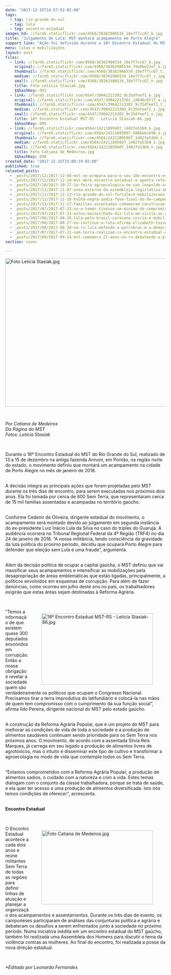 ```yaml
---
date: "2017-12-15T14:57:52-02:00"
tags:
  - tag: rio-grande-do-sul
  - tag: lula
  - tag: encontro-estadual
images_hd: //farm5.staticflickr.com/4568/38362986534_18e7f7cc67_b.jpg
title: "Julgamento de Lula: MST montará acampamento em Porto Alegre"
support_line: "Ação foi definida durante o 18º Encontro Estadual do MST, realizado de 13 a 15 de dezembro, na antiga Fazenda Annoni."
menu: lutas e mobilizações
layout: post
files:
  - link: //farm5.staticflickr.com/4568/38362986534_18e7f7cc67_b.jpg
    original: //farm5.staticflickr.com/4568/38362986534_74e0be22ef_o.jpg
    thumbnail: //farm5.staticflickr.com/4568/38362986534_18e7f7cc67_t.jpg
    medium: //farm5.staticflickr.com/4568/38362986534_18e7f7cc67_z.jpg
    small: //farm5.staticflickr.com/4568/38362986534_18e7f7cc67_n.jpg
    title: Foto Letícia Stasiak.jpg
    $$hashKey: 092
  - link: //farm5.staticflickr.com/4547/39042213302_9c35dfeef1_b.jpg
    original: //farm5.staticflickr.com/4547/39042213302_1d646c0f17_o.jpg
    thumbnail: //farm5.staticflickr.com/4547/39042213302_9c35dfeef1_t.jpg
    medium: //farm5.staticflickr.com/4547/39042213302_9c35dfeef1_z.jpg
    small: //farm5.staticflickr.com/4547/39042213302_9c35dfeef1_n.jpg
    title: 18º Encontro Estadual MST-RS - Letícia Stasiak-86.jpg
    $$hashKey: 095
  - link: //farm5.staticflickr.com/4564/24211895607_1402fe53b9_b.jpg
    original: //farm5.staticflickr.com/4564/24211895607_588bbbcb90_o.jpg
    thumbnail: //farm5.staticflickr.com/4564/24211895607_1402fe53b9_t.jpg
    medium: //farm5.staticflickr.com/4564/24211895607_1402fe53b9_z.jpg
    small: //farm5.staticflickr.com/4564/24211895607_1402fe53b9_n.jpg
    title: Foto Catiana de Medeiros.jpg
    $$hashKey: 098
created_date: "2017-12-15T15:09:19-02:00"
published: true
releated_posts:
  - _posts/2017/12/2017-12-08-mst-se-prepara-para-o-seu-18o-encontro-estadual-no-rio-grande-do-sul.md
  - _posts/2017/12/2017-12-14-mst-abre-encontro-estadual-e-aponta-reforma-agraria-popular-para-superar-crises-no-pais.md
  - _posts/2017/10/2017-10-27-1a-feira-agroecologica-de-sao-leopoldo-acontece-no-proximo-sabado-28.md
  - _posts/2017/11/2017-11-07-area-externa-da-assembleia-legislativa-abrigara-1a-feira-organica-no-centro-de-porto-alegre.md
  - _posts/2017/11/2017-11-13-rio-grande-do-sul-fortalece-mobilizacoes-contra-o-fechamento-das-escolas-do-campo.md
  - _posts/2017/11/2017-11-16-hulha-negra-sedia-fase-final-do-9o-campeonato-da-reforma-agraria-no-rio-grande-do-sul.md
  - _posts/2017/11/2017-11-17-familias-assentadas-comemoram-construcao-de-22-unidades-habitacionais-no-rs.md
  - _posts/2017/07/2017-07-21-se-o-temer-tivesse-um-minimo-de-compromisso-com-o-povo-ele-renunciaria-diz-lula.md
  - _posts/2017/07/2017-07-31-estou-maravilhado-diz-lula-em-visita-ao-armazem-do-campo-em-sao-paulo.md
  - _posts/2017/08/2017-08-18-lula-pelo-brasil-caravana-inicia-e-mobiliza-milhares-na-capital-baiana.md
  - _posts/2017/08/2017-08-27-eu-continuo-a-luta-afirma-elizabeth-teixeira.md
  - _posts/2017/08/2017-08-30-no-rn-lula-defende-a-petrobras-e-a-democratizacao-da-comunicacao.md
  - _posts/2017/07/2017-07-21-sem-terra-realizam-ix-encontro-estadual-de-educadores-e-educadoras-da-reforma-agraria-no-ceara.md
  - _posts/2017/09/2017-09-14-mst-comemora-27-anos-no-rn-debatendo-o-protagonismo-das-mulheres-sem-terra.md
section: cover

---
```

<p><img alt="Foto Letícia Stasiak.jpg" height="467" src="//farm5.staticflickr.com/4568/38362986534_18e7f7cc67_b.jpg" width="700" /></p>

<p>&nbsp;</p>

<p><em>Por Catiana de Medeiros<br />
Da P&aacute;gina do MST</em><br />
<em>Fotos: Let&iacute;cia Stasiak</em></p>

<p>&nbsp;</p>

<p>Durante o 18&ordm; Encontro Estadual do MST do Rio Grande do Sul, realizado de 13 a 15 de dezembro na antiga fazenda Annoni, em Pont&atilde;o, na regi&atilde;o norte do estado, o movimento definiu que montar&aacute; um acampamento na cidade de Porto Alegre no m&ecirc;s de janeiro de 2018.</p>

<p><br />
A decis&atilde;o integra as principais a&ccedil;&otilde;es que foram projetadas pelo MST durante os tr&ecirc;s dias de encontro, para serem executadas nos pr&oacute;ximos dois anos. Ela foi tomada por cerca de 800 Sem Terra, que representaram cerca de 15 mil fam&iacute;lias assentadas e acampadas no territ&oacute;rio ga&uacute;cho.</p>

<p><br />
Conforme Cedenir de Oliveira, dirigente estadual do movimento, o acampamento ser&aacute; montado devido ao julgamento em segunda inst&acirc;ncia do ex-presidente Luiz In&aacute;cio Lula da Silva no caso do tr&iacute;plex do Guaruj&aacute;. A audi&ecirc;ncia ocorrer&aacute; no Tribunal Regional Federal da 4&ordf; Regi&atilde;o (TRF4) no dia 24 de janeiro de 2018. &ldquo;A nossa milit&acirc;ncia, tendo consci&ecirc;ncia da gravidade da luta pol&iacute;tica do pr&oacute;ximo per&iacute;odo, decidiu que ocupar&aacute; Porto Alegre para defender que elei&ccedil;&atilde;o sem Lula &eacute; uma fraude&rdquo;, argumenta.</p>

<p><br />
Al&eacute;m da decis&atilde;o pol&iacute;tica de ocupar a capital ga&uacute;cha, o MST definiu que vai massificar seus acampamentos e intensificar as mobiliza&ccedil;&otilde;es pela desapropria&ccedil;&atilde;o de &aacute;reas emblem&aacute;ticas que est&atilde;o ligadas, principalmente, a pol&iacute;ticos envolvidos em esquemas de corrup&ccedil;&atilde;o. Para al&eacute;m de fazer den&uacute;ncias, como ocorreu em julho deste ano no pa&iacute;s, os trabalhadores exigir&atilde;o que estas &aacute;reas sejam destinadas &agrave; Reforma Agr&aacute;ria.</p>

<p>&nbsp;</p>

<figure class="image" style="float:right"><img alt="18º Encontro Estadual MST-RS - Letícia Stasiak-86.jpg" height="224" src="//farm5.staticflickr.com/4547/39042213302_9c35dfeef1_b.jpg" width="350" />
<figcaption></figcaption>
</figure>

<p>&ldquo;Temos a informa&ccedil;&atilde;o de que existem quase 300 deputados envolvidos em corrup&ccedil;&atilde;o. Ent&atilde;o a nossa obriga&ccedil;&atilde;o &eacute; revelar &agrave; sociedade quem s&atilde;o verdadeiramente os pol&iacute;ticos que ocupam o Congresso Nacional. Precisamos tirar a terra improdutiva do latifundi&aacute;rio e coloc&aacute;-la nas m&atilde;os de quem tem compromisso com o cumprimento da sua fun&ccedil;&atilde;o social&rdquo;, afirma Ildo Pereira, dirigente nacional do MST pelo estado ga&uacute;cho.</p>

<p><br />
A constru&ccedil;&atilde;o da Reforma Agr&aacute;ria Popular, que &eacute; um projeto do MST para melhorar as condi&ccedil;&otilde;es de vida de toda a sociedade e a produ&ccedil;&atilde;o de alimentos saud&aacute;veis continuam sendo prioridade para os Sem Terra nos pr&oacute;ximos anos. O movimento, de acordo com a assentada Silvia Reis Marques, j&aacute; carrega em seu legado a produ&ccedil;&atilde;o de alimentos livres de agrot&oacute;xicos, mas o intuito &eacute; disseminar este tipo de cultivo e transformar a agroecologia no modo de vida que contemple todos os Sem Terra.</p>

<p><br />
&ldquo;Estamos comprometidos com a Reforma Agr&aacute;ria Popular, a produ&ccedil;&atilde;o de alimentos sadios, o cuidado com a natureza e com a vida. Estes temas dialogam com o conjunto da classe trabalhadora, porque se trata de sa&uacute;de, e ela quer ter acesso a uma produ&ccedil;&atilde;o de alimentos diversificada. Isto n&oacute;s temos condi&ccedil;&otilde;es de oferecer&quot;, acrescenta.</p>

<p><br />
<strong>Encontro Estadual</strong></p>

<p>&nbsp;</p>

<figure class="image" style="float:right"><img alt="Foto Catiana de Medeiros.jpg" height="233" src="//farm5.staticflickr.com/4564/24211895607_1402fe53b9_b.jpg" width="350" />
<figcaption></figcaption>
</figure>

<p>O Encontro Estadual acontece a cada dois anos e re&uacute;ne militantes Sem Terra de todas as regi&otilde;es para definir linhas de atua&ccedil;&atilde;o e planejar a organiza&ccedil;&atilde;o dos acampamentos e assentamentos. Durante os tr&ecirc;s dias de evento, os camponeses participaram de an&aacute;lises das conjunturas pol&iacute;tica e agr&aacute;ria e debateram os desafios a serem enfrentados junto &agrave; sociedade no pr&oacute;ximo per&iacute;odo. Numa iniciativa in&eacute;dita em um encontro estadual do MST ga&uacute;cho, tamb&eacute;m foi realizada uma Assembleia dos Homens para discutir o tema da viol&ecirc;ncia contras as mulheres. Ao final do encontro, foi realizada a posse da nova dire&ccedil;&atilde;o estadual.</p>

<p>&nbsp;</p>

<p><em>*Editado por Leonardo Fernandes</em></p>

<p>&nbsp;</p>
